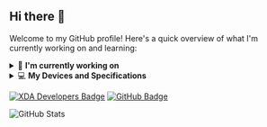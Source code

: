 
## Hi there 👋


Welcome to my GitHub profile! Here's a quick overview of what I'm currently working on and learning:

<details>
<summary>🔭 <b>I'm currently working on</b></summary>

  - I'I am exploring and testing [DSU (Dynamic System Updates)](https://developer.android.com/topic/dsu) and [GSI (Generic System Images)](https://developer.android.com/topic/generic-system-image/) with my [Redmi Note 12 4G (tapas)](https://gsmarena.com/xiaomi_redmi_note_12_4g-12188.php).
</details>

<details>
  <summary>💻 <b>My Devices and Specifications </b></summary>
  
- [Xiaomi Redmi Note 12 4G (tapas)](https://gsmarena.com/xiaomi_redmi_note_12_4g-12188.php)

**My Software Informations;**
- **Software and Version:** Android 15
- **I am currently using custom ROM:** Evolution-X OFFICIAL

</details>

<a href="https://xdaforums.com/m/readonlynux.13205424/">![XDA Developers Badge](https://img.shields.io/badge/XDA%20Developers-EA7100?logo=xdadevelopers&logoColor=fff&style=flat)</a> <a href="https://github.com/readonlynux/">![GitHub Badge](https://img.shields.io/badge/GitHub-181717?logo=github&logoColor=fff&style=flat-square)</a>

![GitHub Stats](https://github-readme-stats.vercel.app/api?username=readonlynux&show_icons=true&hide_title=false&theme=radical)
